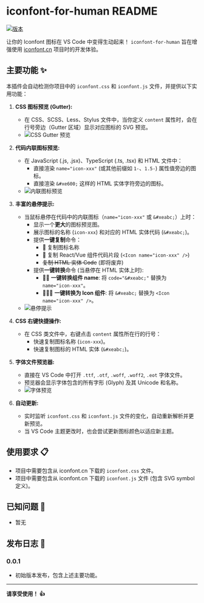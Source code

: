 # iconfont-for-human README

[![版本](https://img.shields.io/badge/version-0.0.1-blue.svg)](https://marketplace.visualstudio.com/items?itemName=your-publisher-id.iconfont-for-human) <!-- 请替换 your-publisher-id -->

让你的 Iconfont 图标在 VS Code 中变得生动起来！ `iconfont-for-human` 旨在增强使用 [iconfont.cn](https://www.iconfont.cn/) 项目时的开发体验。

## 主要功能 ✨

本插件会自动检测你项目中的 `iconfont.css` 和 `iconfont.js` 文件，并提供以下实用功能：

1.  **CSS 图标预览 (Gutter):**
    *   在 CSS、SCSS、Less、Stylus 文件中，当你定义 `content` 属性时，会在行号旁边（Gutter 区域）显示对应图标的 SVG 预览。
    *   ![CSS Gutter 预览](placeholder.png) <!-- 建议替换为实际截图 -->

2.  **代码内联图标预览:**
    *   在 JavaScript (.js, .jsx)、TypeScript (.ts, .tsx) 和 HTML 文件中：
        *   直接渲染 `name="icon-xxx"` (或其他前缀如 `1-`、`1.5-`) 属性值旁边的图标。
        *   直接渲染 `&#xe600;` 这样的 HTML 实体字符旁边的图标。
    *   ![内联图标预览](placeholder.png) <!-- 建议替换为实际截图 -->

3.  **丰富的悬停提示:**
    *   当鼠标悬停在代码中的内联图标（`name="icon-xxx"` 或 `&#xeabc;`）上时：
        *   显示一个**更大**的图标预览图。
        *   展示图标的名称 (`icon-xxx`) 和对应的 HTML 实体代码 (`&#xeabc;`)。
        *   提供**一键复制**命令：
            *   🚀 复制图标名称
            *   🚀 复制 React/Vue 组件代码片段 (`<Icon name="icon-xxx" />`)
            *   ~~复制 HTML 实体 Code~~ (即将废弃)
        *   提供**一键转换**命令 (当悬停在 HTML 实体上时):
            *   🚀🚀 **一键转换组件 name**: 将 `code="&#xeabc;"` 替换为 `name="icon-xxx"`。
            *   🚀🚀🚀 **一键转换为 Icon 组件**: 将 `&#xeabc;` 替换为 `<Icon name="icon-xxx" />`。
    *   ![悬停提示](placeholder.png) <!-- 建议替换为实际截图 -->

4.  **CSS 右键快捷操作:**
    *   在 CSS 类文件中，右键点击 `content` 属性所在行的行号：
        *   快速复制图标名称 (`icon-xxx`)。
        *   快速复制图标的 HTML 实体 (`&#xeabc;`)。

5.  **字体文件预览器:**
    *   直接在 VS Code 中打开 `.ttf`, `.otf`, `.woff`, `.woff2`, `.eot` 字体文件。
    *   预览器会显示字体包含的所有字形 (Glyph) 及其 Unicode 和名称。
    *   ![字体预览](placeholder.png) <!-- 建议替换为实际截图 -->

6.  **自动更新:**
    *   实时监听 `iconfont.css` 和 `iconfont.js` 文件的变化，自动重新解析并更新预览。
    *   当 VS Code 主题更改时，也会尝试更新图标颜色以适应新主题。

## 使用要求 📋

*   项目中需要包含从 iconfont.cn 下载的 `iconfont.css` 文件。
*   项目中需要包含从 iconfont.cn 下载的 `iconfont.js` 文件 (包含 SVG symbol 定义)。

## 已知问题 🤔

*   暂无

## 发布日志 🚀

### 0.0.1

*   初始版本发布，包含上述主要功能。

---

**请享受使用！ 👍**
